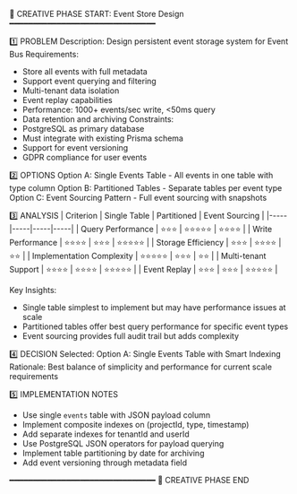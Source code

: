 📌 CREATIVE PHASE START: Event Store Design
━━━━━━━━━━━━━━━━━━━━━━━━━━━━━━━

1️⃣ PROBLEM
Description: Design persistent event storage system for Event Bus
Requirements:

- Store all events with full metadata
- Support event querying and filtering
- Multi-tenant data isolation
- Event replay capabilities
- Performance: 1000+ events/sec write, <50ms query
- Data retention and archiving
  Constraints:
- PostgreSQL as primary database
- Must integrate with existing Prisma schema
- Support for event versioning
- GDPR compliance for user events

2️⃣ OPTIONS
Option A: Single Events Table - All events in one table with type column
Option B: Partitioned Tables - Separate tables per event type
Option C: Event Sourcing Pattern - Full event sourcing with snapshots

3️⃣ ANALYSIS
| Criterion | Single Table | Partitioned | Event Sourcing |
|-----|-----|-----|-----|
| Query Performance | ⭐⭐⭐ | ⭐⭐⭐⭐⭐ | ⭐⭐⭐⭐ |
| Write Performance | ⭐⭐⭐⭐ | ⭐⭐⭐ | ⭐⭐⭐⭐⭐ |
| Storage Efficiency | ⭐⭐⭐ | ⭐⭐⭐⭐ | ⭐⭐ |
| Implementation Complexity | ⭐⭐⭐⭐⭐ | ⭐⭐⭐ | ⭐⭐ |
| Multi-tenant Support | ⭐⭐⭐⭐ | ⭐⭐⭐⭐ | ⭐⭐⭐⭐⭐ |
| Event Replay | ⭐⭐⭐ | ⭐⭐⭐ | ⭐⭐⭐⭐⭐ |

Key Insights:

- Single table simplest to implement but may have performance issues at scale
- Partitioned tables offer best query performance for specific event types
- Event sourcing provides full audit trail but adds complexity

4️⃣ DECISION
Selected: Option A: Single Events Table with Smart Indexing
Rationale: Best balance of simplicity and performance for current scale requirements

5️⃣ IMPLEMENTATION NOTES

- Use single `events` table with JSON payload column
- Implement composite indexes on (projectId, type, timestamp)
- Add separate indexes for tenantId and userId
- Use PostgreSQL JSON operators for payload querying
- Implement table partitioning by date for archiving
- Add event versioning through metadata field

━━━━━━━━━━━━━━━━━━━━━━━━━━━━━━━
📌 CREATIVE PHASE END
